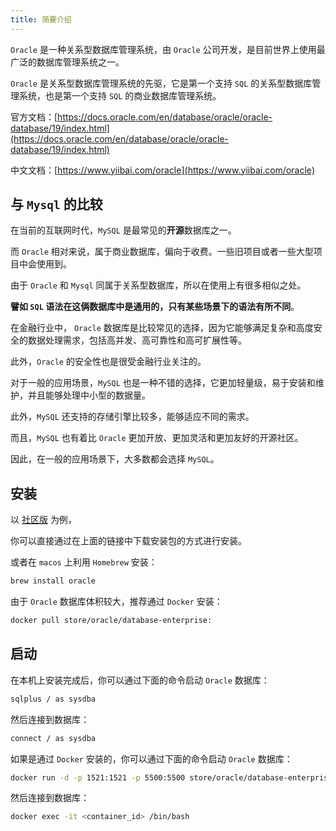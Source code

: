 ```yaml
---
title: 简要介绍
---
```


`Oracle` 是一种关系型数据库管理系统，由 `Oracle` 公司开发，是目前世界上使用最广泛的数据库管理系统之一。

`Oracle` 是关系型数据库管理系统的先驱，它是第一个支持 `SQL` 的关系型数据库管理系统，也是第一个支持 `SQL` 的商业数据库管理系统。

官方文档：[https://docs.oracle.com/en/database/oracle/oracle-database/19/index.html](https://docs.oracle.com/en/database/oracle/oracle-database/19/index.html)

中文文档：[https://www.yiibai.com/oracle](https://www.yiibai.com/oracle)

## 与 `Mysql` 的比较

在当前的互联网时代，`MySQL` 是最常见的**开源**数据库之一。

而 `Oracle` 相对来说，属于商业数据库，偏向于收费。一些旧项目或者一些大型项目中会使用到。

由于 `Oracle` 和 `Mysql` 同属于关系型数据库，所以在使用上有很多相似之处。

**譬如 `SQL` 语法在这俩数据库中是通用的，只有某些场景下的语法有所不同**。

在金融行业中， `Oracle` 数据库是比较常见的选择，因为它能够满足复杂和高度安全的数据处理需求，包括高并发、高可靠性和高可扩展性等。

此外，`Oracle` 的安全性也是很受金融行业关注的。

对于一般的应用场景，`MySQL` 也是一种不错的选择，它更加轻量级，易于安装和维护，并且能够处理中小型的数据量。

此外，`MySQL` 还支持的存储引擎比较多，能够适应不同的需求。

而且，`MySQL` 也有着比 `Oracle` 更加开放、更加灵活和更加友好的开源社区。

因此，在一般的应用场景下，大多数都会选择 `MySQL`。

## 安装

以 [社区版](https://www.oracle.com/database/technologies/oracle-database-software-downloads.html) 为例，

你可以直接通过在上面的链接中下载安装包的方式进行安装。

或者在 `macos` 上利用 `Homebrew` 安装：

```bash
brew install oracle
```

由于 `Oracle` 数据库体积较大，推荐通过 `Docker` 安装：

```bash
docker pull store/oracle/database-enterprise:
```

## 启动

在本机上安装完成后，你可以通过下面的命令启动 `Oracle` 数据库：

```bash
sqlplus / as sysdba
```

然后连接到数据库：

```bash
connect / as sysdba
```

如果是通过 `Docker` 安装的，你可以通过下面的命令启动 `Oracle` 数据库：

```bash
docker run -d -p 1521:1521 -p 5500:5500 store/oracle/database-enterprise:
```

然后连接到数据库：

```bash
docker exec -it <container_id> /bin/bash
```

